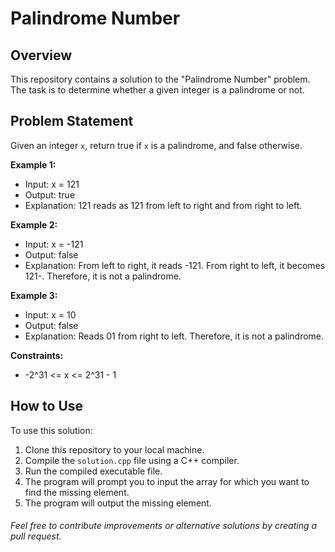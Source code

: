 # Palindrome Number

## Overview

This repository contains a solution to the "Palindrome Number" problem. The task is to determine whether a given integer is a palindrome or not.

## Problem Statement

Given an integer `x`, return true if `x` is a palindrome, and false otherwise.

**Example 1:**
- Input: x = 121
- Output: true
- Explanation: 121 reads as 121 from left to right and from right to left.

**Example 2:**
- Input: x = -121
- Output: false
- Explanation: From left to right, it reads -121. From right to left, it becomes 121-. Therefore, it is not a palindrome.

**Example 3:**
- Input: x = 10
- Output: false
- Explanation: Reads 01 from right to left. Therefore, it is not a palindrome.

**Constraints:**
- -2^31 <= x <= 2^31 - 1

## How to Use

To use this solution:

1. Clone this repository to your local machine.
2. Compile the `solution.cpp` file using a C++ compiler.
3. Run the compiled executable file.
4. The program will prompt you to input the array for which you want to find the missing element.
5. The program will output the missing element.

###### Feel free to contribute improvements or alternative solutions by creating a pull request.
